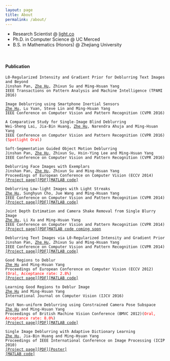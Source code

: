 ```yaml
---
layout: page
title: About
permalink: /about/
---
```


<ul>
<li>Research Scientist @ <a href="https://light.co">light.co</a></li>
<li>Ph.D. in Computer Science @ UC Merced</li>
<li>B.S.  in Mathematics (Honors) @ Zhejiang University</li>
</ul>

<br />

<h4>Publication</h4>

<pre><code>L0-Regularized Intensity and Gradient Prior for Deblurring Text Images and Beyond
Jinshan Pan, <u>Zhe Hu</u>, Zhixun Su and Ming-Hsuan Yang
IEEE Transactions on Pattern Analysis and Machine Intelligence (TPAMI 2016)
</code></pre>

<pre><code>Image Deblurring using Smartphone Inertial Sensors
<u>Zhe Hu</u>, Lu Yuan, Steve Lin and Ming-Hsuan Yang
IEEE Conference on Computer Vision and Pattern Recognition (CVPR 2016)
</code></pre>

<pre><code>A Comparative Study for Single-Image Blind Deblurring</b>
Wei-Sheng Lai, Jia-Bin Huang, <u>Zhe Hu</u>, Narendra Ahuja and Ming-Hsuan Yang
IEEE Conference on Computer Vision and Pattern Recognition (CVPR 2016)(<FONT COLOR="RED">Spotlight Oral</FONT>)
</code></pre>

<pre><code>Soft-Segmentation Guided Object Motion Deblurring
Jinshan Pan, <u>Zhe Hu</u>, Zhixun Su, Hsin-Ying Lee and Ming-Hsuan Yang
IEEE Conference on Computer Vision and Pattern Recognition (CVPR 2016)
</code></pre>

<pre><code>Deblurring Face Images with Exemplars
Jinshan Pan, <u>Zhe Hu</u>, Zhixun Su and Ming-Hsuan Yang
Proceedings of European Conference on Computer Vision (ECCV 2014)
<a href="https://eng.ucmerced.edu/people/zhu/ECCV14_facedeblur.html">[Project page]</a><a href="https://eng.ucmerced.edu/people/zhu/ECCV14_facedeblur.pdf">[PDF]</a><a href="https://eng.ucmerced.edu/people/zhu/ECCV14_facedeblur_code.zip">[MATLAB code]</a>
</code></pre>

<pre><code>Deblurring Low-light Images with Light Streaks
<u>Zhe Hu</u>, Sunghyun Cho, Jue Wang and Ming-Hsuan Yang
IEEE Conference on Computer Vision and Pattern Recognition (CVPR 2014)
<a href="https://eng.ucmerced.edu/people/zhu/CVPR14_lightstreak.html">[Project page]</a><a href="https://eng.ucmerced.edu/people/zhu/CVPR14_lightstreak.pdf">[PDF]</a><a href="https://eng.ucmerced.edu/people/zhu/CVPR14_lightstreak_code.zip">[MATLAB code]</a>
</code></pre>

<pre><code>Joint Depth Estimation and Camera Shake Removal from Single Blurry Image
<u>Zhe Hu</u>, Li Xu and Ming-Hsuan Yang
IEEE Conference on Computer Vision and Pattern Recognition (CVPR 2014)
<a href="https://eng.ucmerced.edu/people/zhu/CVPR14_depthdeblur.html">[Project page]</a><a href="https://eng.ucmerced.edu/people/zhu/CVPR14_deblurdepth.pdf">[PDF]</a><a href="https://eng.ucmerced.edu/people/zhu/cvpr14_depthdeblur_code.zip">MATLAB code coming soon</a>
</code></pre>

<pre><code>Deblurring Text Images via L0-Regularized Intensity and Gradient Prior
Jinshan Pan, <u>Zhe Hu</u>, Zhixun Su and Ming-Hsuan Yang
IEEE Conference on Computer Vision and Pattern Recognition (CVPR 2014)
<a href="https://eng.ucmerced.edu/people/zhu/CVPR14_text.html">[Project page]</a><a href="https://eng.ucmerced.edu/people/zhu/CVPR14_deblurtext.pdf">[PDF]</a><a HREF="https://eng.ucmerced.edu/people/zhu/CVPR14_text_code_blind.zip">[MATLAB code]</a>
</code></pre>

<pre><code>Good Regions to Deblur
<u>Zhe Hu</u> and Ming-Hsuan Yang
Proceedings of European Conference on Computer Vision (ECCV 2012)(<FONT COLOR="RED">Oral, Acceptance rate: 2.8%</FONT>)
<a href="https://eng.ucmerced.edu/people/zhu/GoodRegion.html">[Project page]</a><a href="https://eng.ucmerced.edu/people/zhu/ECCV12.pdf">[PDF]</a><a href="https://eng.ucmerced.edu/people/zhu/ECCV12_code.zip">[MATLAB code]</a> 

Learning Good Regions to Deblur Image
<u>Zhe Hu</u> and Ming-Hsuan Yang
International Journal on Computer Vision (IJCV 2016)
</code></pre>

<pre><code>Fast Non-uniform Deblurring using Constrained Camera Pose Subspace
<u>Zhe Hu</u> and Ming-Hsuan Yang
Proceedings of British Machine Vision Conference (BMVC 2012)(<FONT COLOR="RED">Oral, Acceptance rate: 8.0%</FONT>)
<a href="https://eng.ucmerced.edu/people/zhu/FastNonuniform.html">[Project page]</a><a href="https://eng.ucmerced.edu/people/zhu/BMVC12.pdf">[PDF]</a><a href="https://eng.ucmerced.edu/people/zhu/BMVC12_code.zip">[MATLAB code]</a>
</code></pre>

<pre><code>Single Image Deblurring with Adaptive Dictionary Learning
<u>Zhe Hu</u>, Jia-Bin Huang and Ming-Hsuan Yang
Proceedings of IEEE International Conference on Image Processing (ICIP 2010)
<a href="https://eng.ucmerced.edu/people/zhu/AdaptDict.html">[Project page]</a><a href="https://eng.ucmerced.edu/people/zhu/ICIP10.pdf">[PDF]</a><a href="https://eng.ucmerced.edu/people/zhu/ICIP10_poster.pdf">[Poster]</a><a href="https://eng.ucmerced.edu/people/zhu/ICIP10_deblur.zip">
[MATLAB code]</a>
</code></pre>

